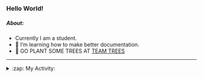### Hello World!

##### About:
- Currently I am a student.
- 🌱 I’m learning how to make better documentation.
- 🌱 GO PLANT SOME TREES AT [TEAM TREES](https://teamtrees.org/)

---
<details>
  <summary>:zap: My Activity:</summary>
  
<!--START_SECTION:waka-->
![Code Time](http://img.shields.io/badge/Code%20Time-1%2C164%20hrs%2053%20mins-blue)

**I'm a Night 🦉** 

```text
🌞 Morning                1898 commits        ███░░░░░░░░░░░░░░░░░░░░░░   10.12 % 
🌆 Daytime                6371 commits        ████████░░░░░░░░░░░░░░░░░   33.96 % 
🌃 Evening                5350 commits        ███████░░░░░░░░░░░░░░░░░░   28.52 % 
🌙 Night                  5139 commits        ███████░░░░░░░░░░░░░░░░░░   27.40 % 
```
📅 **I'm Most Productive on Wednesday** 

```text
Monday                   2651 commits        ████░░░░░░░░░░░░░░░░░░░░░   14.13 % 
Tuesday                  2573 commits        ███░░░░░░░░░░░░░░░░░░░░░░   13.72 % 
Wednesday                4381 commits        ██████░░░░░░░░░░░░░░░░░░░   23.36 % 
Thursday                 2422 commits        ███░░░░░░░░░░░░░░░░░░░░░░   12.91 % 
Friday                   1937 commits        ███░░░░░░░░░░░░░░░░░░░░░░   10.33 % 
Saturday                 1643 commits        ██░░░░░░░░░░░░░░░░░░░░░░░   08.76 % 
Sunday                   3151 commits        ████░░░░░░░░░░░░░░░░░░░░░   16.80 % 
```


📊 **This Week I Spent My Time On** 

```text
🔥 Editors: 
IntelliJ                 5 hrs 36 mins       █████████████████████████   100.00 % 

🐱‍💻 Projects: 
intro                    5 hrs 29 mins       █████████████████████████   98.03 % 
Unknown Project          5 mins              ░░░░░░░░░░░░░░░░░░░░░░░░░   01.77 % 
android-demo             0 secs              ░░░░░░░░░░░░░░░░░░░░░░░░░   00.20 % 
```


 Last Updated on 22/08/2023 15:10:17 UTC
<!--END_SECTION:waka-->
</details>
